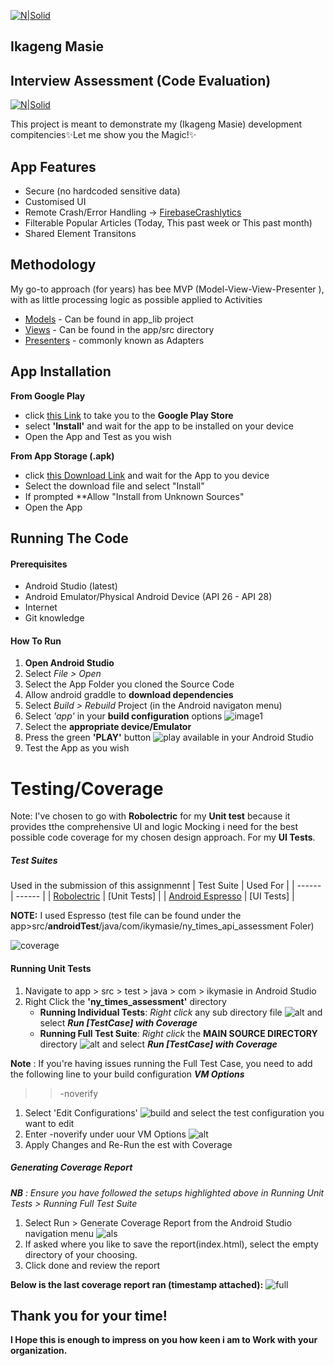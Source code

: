 [![N|Solid](https://app.bitrise.io/app/641df03f75aa4deb.svg?token=kJ-B_o9Qk_r7gTJcR8zHSg)](https://firebasestorage.googleapis.com/v0/b/ny-times-assessment.appspot.com/o/55f4b23d-730d-4fd7-bf81-3c1a8da70667.log?alt=media&token=2eef138b-bdf4-4d50-8635-95fb745ccaa6)
## Ikageng Masie
## Interview Assessment (Code Evaluation)

[![N|Solid](https://firebasestorage.googleapis.com/v0/b/ny-times-assessment.appspot.com/o/playstore_icon.png?alt=media&token=58ffee3d-5a6d-4cd9-beb9-a8c856bf128b)](https://nodesource.com/products/nsolid)

This project is meant to demonstrate my (Ikageng Masie) development compitencies✨Let me show you the Magic!✨


## App Features

- Secure (no hardcoded sensitive data)
- Customised UI
- Remote Crash/Error Handling -> [FirebaseCrashlytics](https://firebase.google.com/products/crashlytics?gclid=Cj0KCQjw6NmHBhD2ARIsAI3hrM2zXBo0Ub4JqqR-Jhy7i-axqbvUYJjHNkL4JtOwglVXeUAPcvGVnV4aApKsEALw_wcB&gclsrc=aw.ds)
- Filterable Popular Articles (Today, This past week or This past month)
- Shared Element Transitons

## Methodology

My go-to approach (for years) has bee MVP (Model-View-View-Presenter ), with as little processing logic as possible applied to Activities

- [Models](https://github.com/febrianasahara/ikagengm-api-assessment/tree/main/api_lib) - Can be found in app_lib project
- [Views](https://github.com/febrianasahara/ikagengm-api-assessment/tree/main/app/src/main/java/com/ikymasie/ny_times_api_assessment/views) - Can be found in the app/src directory
- [Presenters](https://github.com/febrianasahara/ikagengm-api-assessment/tree/main/app/src/main/java/com/ikymasie/ny_times_api_assessment/presenters) - commonly known as Adapters


## App Installation
 **From Google Play**
- click [this Link](https://play.google.com/store/apps/details?id=com.ikymasie.ny_times_api_assessment) to take you to the **Google Play Store**
- select **'Install'** and wait for the app to be installed on your device
- Open the App and Test as you wish

**From App Storage (.apk)**

- click [this Download Link](https://firebasestorage.googleapis.com/v0/b/ny-times-assessment.appspot.com/o/app-release.apk?alt=media&token=c3de9809-9823-4360-9cc5-4998f698c326) and wait for the App to you device
- Select the download file and select "Install"
- If prompted **Allow "Install from Unknown Sources"
- Open the App

## Running The Code
#### Prerequisites ####
- Android Studio (latest)
- Android Emulator/Physical Android Device (API 26 - API 28)
- Internet
- Git knowledge

#### How To Run ####
1. **Open Android Studio**
2. Select *File > Open*
3. Select the App Folder you cloned the Source Code
4. Allow android graddle to **download dependencies**
5. Select *Build > Rebuild* Project (in the Android navigaton menu)
6. Select *'app'* in your **build configuration** options ![image1](https://firebasestorage.googleapis.com/v0/b/ny-times-assessment.appspot.com/o/android_image_1.png?alt=media&token=012c20fa-2bf0-4ded-bf2b-963c59896024)
7. Select the **appropriate device/Emulator**
8. Press the green **'PLAY'** button ![play](https://firebasestorage.googleapis.com/v0/b/ny-times-assessment.appspot.com/o/Screenshot%202021-07-21%20at%2003.40.36.png?alt=media&token=598e34e4-d017-4192-86a5-9b207a2865d9) available in your Android Studio
9. Test the App as you wish

# Testing/Coverage
Note: I've chosen to go with **Robolectric** for my **Unit test** because it provides tthe comprehensive UI and logic Mocking i need for the best possible code coverage for my chosen design approach. For my **UI Tests**.
##### Test Suites ####
Used in the submission of this assignmennt
| Test Suite | Used For |
| ------ | ------ |
| [Robolectric](http://robolectric.org/) | [Unit Tests] |
| [Android Espresso](https://developer.android.com/training/testing/espresso) | [UI Tests] |

**NOTE:** I used Espresso (test file can be found under the app>src/**androidTest**/java/com/ikymasie/ny_times_api_assessment  Foler)

![coverage](https://firebasestorage.googleapis.com/v0/b/ny-times-assessment.appspot.com/o/assessment_coverage_report.png?alt=media&token=42f4a564-53af-4d43-b491-3944e32420c4)

#### Running Unit Tests ####
1. Navigate to app > src > test > java > com > ikymasie in Android Studio
2. Right Click the **'ny_times_assessment'** directory
    * **Running Individual Tests**: *Right click* any sub directory file ![alt](https://firebasestorage.googleapis.com/v0/b/ny-times-assessment.appspot.com/o/rrunn_with_coverage.png?alt=media&token=cbab3855-8f17-4fa7-9f6f-6bf319758719) and select ***Run [TestCase] with Coverage***
    * **Running Full Test Suite**:  *Right click* the **MAIN SOURCE DIRECTORY** directory ![alt](https://firebasestorage.googleapis.com/v0/b/ny-times-assessment.appspot.com/o/rrunn_with_coverage.png?alt=media&token=cbab3855-8f17-4fa7-9f6f-6bf319758719) and select ***Run [TestCase] with Coverage***

**Note** : If you're having issues running the Full Test Case, you need to add the following line to your build configuration ***VM Options***
>> -noverify
1. Select 'Edit Configurations' ![build](https://firebasestorage.googleapis.com/v0/b/ny-times-assessment.appspot.com/o/build_fix.png?alt=media&token=db9537b4-0826-4ed4-98ad-3625bdb05502) and select the test configuration you want to edit
2. Enter -noverify under uour VM Options ![alt](https://karl-park.github.io/static/assets/img/posts/robolectric-testcoverage/configuration.png)
3. Apply Changes and Re-Run the est with Coverage

##### Generating Coverage Report #####
***NB*** *: Ensure you have followed the setups highlighted above in Running Unit Tests > Running Full Test Suite*
1. Select Run > Generate Coverage Report from the Android Studio navigation menu ![als](https://firebasestorage.googleapis.com/v0/b/ny-times-assessment.appspot.com/o/coverage_report.png?alt=media&token=704bca87-cbfc-4f2a-a667-d7cba572b453)
2. If asked where you like to save the report(index.html), select the empty directory of your choosing.
3. Click done and review the report

**Below is the last coverage report ran (timestamp attached):**
![full](https://firebasestorage.googleapis.com/v0/b/ny-times-assessment.appspot.com/o/full_coverage.png?alt=media&token=74c5a14a-a495-4001-adfc-1e2cdda13e7f)


## Thank you for your time!
**I Hope this is enough to impress on you how keen i am to Work with your organization.**

